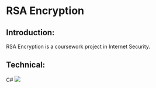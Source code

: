 # RSA Encryption
## Introduction: 
RSA Encryption is a coursework project in Internet Security. 
## Technical:
C#
![](RSA-Encryption/Demo-photos/RSA1.PNG)
